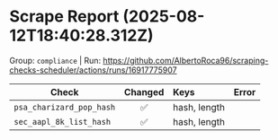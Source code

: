 # Scrape Report (2025-08-12T18:40:28.312Z)

Group: `compliance`  |  Run: https://github.com/AlbertoRoca96/scraping-checks-scheduler/actions/runs/16917775907

| Check | Changed | Keys | Error |
|---|:---:|:--|:--|
| `psa_charizard_pop_hash` | ✅ | hash, length |  |
| `sec_aapl_8k_list_hash` | ✅ | hash, length |  |
